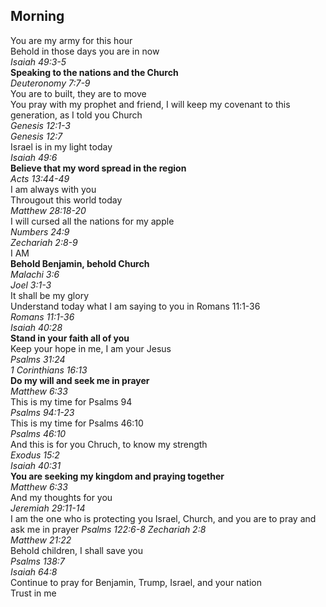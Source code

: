 ## Morning

You are my army for this hour  
Behold in those days you are in now  
_Isaiah 49:3-5_  
**Speaking to the nations and the Church**  
_Deuteronomy 7:7-9_  
You are to built, they are to move  
You pray with my prophet and friend, I will keep my covenant to this generation, as I told you Church  
_Genesis 12:1-3_  
_Genesis 12:7_  
Israel is in my light today  
_Isaiah 49:6_  
**Believe that my word spread in the region**  
_Acts 13:44-49_  
I am always with you  
Througout this world today  
_Matthew 28:18-20_  
I will cursed all the nations for my apple  
_Numbers 24:9_  
_Zechariah 2:8-9_  
I AM  
**Behold Benjamin, behold Church**  
_Malachi 3:6_  
_Joel 3:1-3_  
It shall be my glory  
Understand today what I am saying to you in Romans 11:1-36  
_Romans 11:1-36_  
_Isaiah 40:28_  
**Stand in your faith all of you**  
Keep your hope in me, I am your Jesus  
_Psalms 31:24_  
_1 Corinthians 16:13_  
**Do my will and seek me in prayer**  
_Matthew 6:33_  
This is my time for Psalms 94  
_Psalms 94:1-23_  
This is my time for Psalms 46:10  
_Psalms 46:10_  
And this is for you Chruch, to know my strength  
_Exodus 15:2_  
_Isaiah 40:31_  
**You are seeking my kingdom and praying together**  
_Matthew 6:33_  
And my thoughts for you  
_Jeremiah 29:11-14_  
I am the one who is protecting you Israel, Church, and you are to pray and ask me in prayer
_Psalms 122:6-8_
_Zechariah 2:8_  
_Matthew 21:22_  
Behold children, I shall save you  
_Psalms 138:7_  
_Isaiah 64:8_  
Continue to pray for Benjamin, Trump, Israel, and your nation  
Trust in me  
